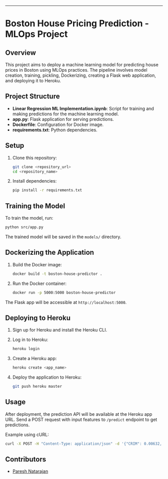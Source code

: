 ---

# Boston House Pricing Prediction - MLOps Project

## Overview

This project aims to deploy a machine learning model for predicting house prices in Boston using MLOps practices. The pipeline involves model creation, training, pickling, Dockerizing, creating a Flask web application, and deploying it to Heroku.

## Project Structure
  - **Linear Regression ML Implementation.ipynb**: Script for training and making predictions for the machine learning model.
  - **app.py**: Flask application for serving predictions.
  - **Dockerfile**: Configuration for Docker image.
- **requirements.txt**: Python dependencies.


## Setup

1. Clone this repository:

   ```bash
   git clone <repository_url>
   cd <repository_name>
   ```

2. Install dependencies:

   ```bash
   pip install -r requirements.txt
   ```

## Training the Model

To train the model, run:

```bash
python src/app.py
```

The trained model will be saved in the `models/` directory.

## Dockerizing the Application

1. Build the Docker image:

   ```bash
   docker build -t boston-house-predictor .
   ```

2. Run the Docker container:

   ```bash
   docker run -p 5000:5000 boston-house-predictor
   ```

The Flask app will be accessible at `http://localhost:5000`.

## Deploying to Heroku

1. Sign up for Heroku and install the Heroku CLI.
2. Log in to Heroku:

   ```bash
   heroku login
   ```

3. Create a Heroku app:

   ```bash
   heroku create <app_name>
   ```

4. Deploy the application to Heroku:

   ```bash
   git push heroku master
   ```

## Usage

After deployment, the prediction API will be available at the Heroku app URL. Send a POST request with input features to `/predict` endpoint to get predictions.

Example using cURL:

```bash
curl -X POST -H "Content-Type: application/json" -d '{"CRIM": 0.00632, "ZN": 18.0, "INDUS": 2.31, "CHAS": 0.0, "NOX": 0.538, "RM": 6.575, "AGE": 65.2, "DIS": 4.0900, "RAD": 1.0, "TAX": 296.0, "PTRATIO": 15.3, "B": 396.90, "LSTAT": 4.98}' https://<app_name>.herokuapp.com/predict
```

## Contributors

- [Paresh Natarajan](https://github.com/Paresh1879)

